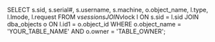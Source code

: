 SELECT
    s.sid,
    s.serial#,
    s.username,
    s.machine,
    o.object_name,
    l.type,
    l.lmode,
    l.request
FROM
    v$session s
JOIN v$lock l ON s.sid = l.sid
JOIN dba_objects o ON l.id1 = o.object_id
WHERE
    o.object_name = 'YOUR_TABLE_NAME'
    AND o.owner = 'TABLE_OWNER';